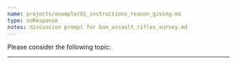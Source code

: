 ```yaml
---
name: projects/example/01_instructions_reason_giving.md
type: noResponse
notes: discussion prompt for ban_assault_rifles_survey.md
---
```


Please consider the following topic:

---
